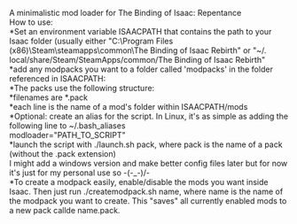 A minimalistic mod loader for The Binding of Isaac: Repentance  
How to use:  
*Set an environment variable ISAACPATH that contains the path to your Isaac folder (usually either "C:\Program Files (x86)\Steam\steamapps\common\The Binding of Isaac Rebirth" or "~/. local/share/Steam/SteamApps/common/The Binding of Isaac Rebirth"  
*add any modpacks you want to a folder called 'modpacks' in the folder referenced in ISAACPATH:  
  *The packs use the following structure:  
    *filenames are *.pack  
    *each line is the name of a mod's folder within ISAACPATH/mods  
*Optional: create an alias for the script. In Linux, it's as simple as adding the following line to ~/.bash_aliases  
modloader="PATH_TO_SCRIPT"  
*launch the script with ./launch.sh pack, where pack is the name of a pack (without the .pack extension)  
I might add a windows version and make better config files later but for now it's just for my personal use so -\(-_-)/-  
*To create a modpack easily, enable/disable the mods you want inside Isaac. Then  just run ./createmodpack.sh name, where name is the name of the modpack you want to create. This "saves" all currently enabled mods to a new pack callde name.pack.
